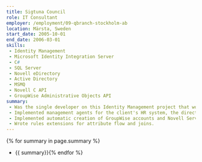 ```yaml
---
title: Sigtuna Council
role: IT Consultant
employer: /employment/09-qbranch-stockholm-ab
location: Märsta, Sweden
start_date: 2005-10-01
end_date: 2006-03-01
skills:
 - Identity Management
 - Microsoft Identity Integration Server
 - C#
 - SQL Server
 - Novell eDirectory
 - Active Directory
 - MSMQ
 - Novell C API
 - GroupWise Administrative Objects API
summary:
 - Was the single developer on this Identity Management project that would become Microsoft's reference case for Microsoft Identity Integration Server (MIIS).
 - Implemented management agents for the client's HR system, the directory services eDirectory and Active Directory.
 - Implemented automatic creation of GroupWise accounts and Novell Server home directories.
 - Wrote rules extensions for attribute flow and joins.
---
```

{% for summary in page.summary %}
* {{ summary}}{% endfor %}
<!--more-->
